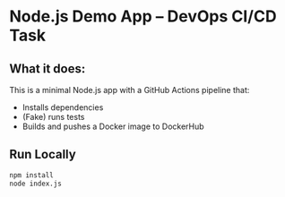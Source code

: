 # Node.js Demo App – DevOps CI/CD Task

## What it does:
This is a minimal Node.js app with a GitHub Actions pipeline that:
- Installs dependencies
- (Fake) runs tests
- Builds and pushes a Docker image to DockerHub

## Run Locally

```bash
npm install
node index.js
